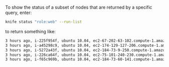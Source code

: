 To show the status of a subset of nodes that are returned by a specific
query, enter:

```bash
knife status "role:web" --run-list
```

to return something like:

```bash
3 hours ago, i-225f954f, ubuntu 10.04, ec2-67-202-63-102.compute-1.amazonaws.com, 67.202.63.102, role[web].
3 hours ago, i-a45298c9, ubuntu 10.04, ec2-174-129-127-206.compute-1.amazonaws.com, 174.129.127.206, role[web].
3 hours ago, i-5272a43f, ubuntu 10.04, ec2-184-73-9-250.compute-1.amazonaws.com, 184.73.9.250, role[web].
3 hours ago, i-226ca64f, ubuntu 10.04, ec2-75-101-240-230.compute-1.amazonaws.com, 75.101.240.230, role[web].
3 hours ago, i-f65c969b, ubuntu 10.04, ec2-184-73-60-141.compute-1.amazonaws.com, 184.73.60.141, role[web].
```
